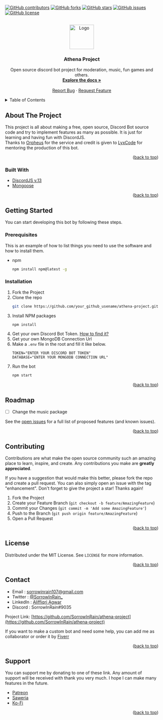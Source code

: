 <div id="top"></div>
<!--
*** Thanks for checking out the Best-README-Template. If you have a suggestion
*** that would make this better, please fork the repo and create a pull request
*** or simply open an issue with the tag "enhancement".
*** Don't forget to give the project a star!
*** Thanks again! Now go create something AMAZING! :D
-->



<!-- PROJECT SHIELDS -->
<!--
*** I'm using markdown "reference style" links for readability.
*** Reference links are enclosed in brackets [ ] instead of parentheses ( ).
*** See the bottom of this document for the declaration of the reference variables
*** for contributors-url, forks-url, etc. This is an optional, concise syntax you may use.
*** https://www.markdownguide.org/basic-syntax/#reference-style-links
-->
[![GitHub contributors](https://img.shields.io/github/contributors/SorrowInRain/athena-project?color=blue&style=for-the-badge)](https://github.com/SorrowInRain/athena-project/network)
[![GitHub forks](https://img.shields.io/github/forks/SorrowInRain/athena-project?color=purple&style=for-the-badge)](https://github.com/SorrowInRain/athena-project/network)
[![GitHub stars](https://img.shields.io/github/stars/SorrowInRain/athena-project?color=yellow&style=for-the-badge)](https://github.com/SorrowInRain/athena-project/stargazers)
[![GitHub issues](https://img.shields.io/github/issues/SorrowInRain/athena-project?color=orange&style=for-the-badge)](https://github.com/SorrowInRain/athena-project/issues)
[![GitHub license](https://img.shields.io/github/license/SorrowInRain/athena-project?style=for-the-badge)](https://github.com/SorrowInRain/athena-project)



<!-- PROJECT LOGO -->
<br />
<div align="center">
  <a href="https://github.com/SorrowInRain/athena-project">
    <img src="https://cdn.discordapp.com/attachments/952885251905044490/967200128924524585/minerva-normal.jpg" alt="Logo" width="80" height="80">
  </a>

<h3 align="center">Athena Project</h3>

  <p align="center">
    Open source discord bot project for moderation, music, fun games and others.
    <br />
    <a href="https://github.com/SorrowInRain/athena-project/wiki"><strong>Explore the docs »</strong></a>
    <br />
    <br />
    <a href="https://github.com/github_username/repo_name/issues">Report Bug</a>
    ·
    <a href="https://github.com/github_username/repo_name/issues">Request Feature</a>
  </p>
</div>



<!-- TABLE OF CONTENTS -->
<details>
  <summary>Table of Contents</summary>
  <ol>
    <li>
      <a href="#about-the-project">About The Project</a>
      <ul>
        <li><a href="#builtwith">Built With</a></li>
      </ul>
    </li>
    <li>
      <a href="#getting-started">Getting Started</a>
      <ul>
        <li><a href="#prerequisites">Prerequisites</a></li>
        <li><a href="#installation">Installation</a></li>
      </ul>
    </li>
    <li><a href="#roadmap">Roadmap</a></li>
    <li><a href="#contributing">Contributing</a></li>
    <li><a href="#license">License</a></li>
    <li><a href="#contact">Contact</a></li>
    <li><a href="#support">Support</a></li>
  </ol>
</details>



<!-- ABOUT THE PROJECT -->
## About The Project

This project is all about making a free, open source, Discord Bot source code and try to implement features as many as possible.
It is just for learning and having fun with DiscordJS.
<br />
Thanks to [Orpheus](https://orpheus.anjir.pro/) for the service and credit is given to [LyxCode](https://github.com/lyxnet) for mentoring the production of this bot.

<p align="right">(<a href="#top">back to top</a>)</p>



### Built With

* [DiscordJS v.13](https://discord.js.org/#/)
* [Mongoose](https://mongoosejs.com/)

<p align="right">(<a href="#top">back to top</a>)</p>



<!-- GETTING STARTED -->
## Getting Started

You can start developing this bot by following these steps.

### Prerequisites

This is an example of how to list things you need to use the software and how to install them.
* npm
  ```sh
  npm install npm@latest -g
  ```

### Installation

1. Fork the Project
2. Clone the repo
   ```sh
   git clone https://github.com/your_github_usename/athena-project.git
   ```
3. Install NPM packages
   ```sh
   npm install
   ```
4. Get your own Discord Bot Token. [How to find it?](https://www.writebots.com/discord-bot-token/)
5. Get your own MongoDB Connection Url
6. Make a `.env` file in the root and fill it like below.
   ```env
   TOKEN="ENTER YOUR DISCORD BOT TOKEN"
   DATABASE="ENTER YOUR MONGODB CONNECTION URL"
   ```
7. Run the bot
   ```sh
   npm start
   ```

<p align="right">(<a href="#top">back to top</a>)</p>


<!-- ROADMAP -->
## Roadmap

- [ ] Change the music package
<!-- - [ ] Feature 2
- [ ] Feature 3
    - [ ] Nested Feature -->

See the [open issues](https://github.com/github_username/repo_name/issues) for a full list of proposed features (and known issues).

<p align="right">(<a href="#top">back to top</a>)</p>



<!-- CONTRIBUTING -->
## Contributing

Contributions are what make the open source community such an amazing place to learn, inspire, and create. Any contributions you make are **greatly appreciated**.

If you have a suggestion that would make this better, please fork the repo and create a pull request. You can also simply open an issue with the tag "enhancement".
Don't forget to give the project a star! Thanks again!

1. Fork the Project
2. Create your Feature Branch (`git checkout -b feature/AmazingFeature`)
3. Commit your Changes (`git commit -m 'Add some AmazingFeature'`)
4. Push to the Branch (`git push origin feature/AmazingFeature`)
5. Open a Pull Request

<p align="right">(<a href="#top">back to top</a>)</p>



<!-- LICENSE -->
## License

Distributed under the MIT License. See `LICENSE` for more information.

<p align="right">(<a href="#top">back to top</a>)</p>



<!-- CONTACT -->
## Contact

* Email     : sorrowinrain107@gmail.com
* Twitter   : [@SorrowInRain_](https://twitter.com/SorrowInRain_)
* LinkedIn  : [Aliffiqri Agwar](https://www.linkedin.com/in/aliffiqri-agwar/)
* Discord   : SorrowInRain#9035

Project Link: [https://github.com/SorrowInRain/athena-project](https://github.com/SorrowInRain/athena-project)

If you want to make a custom bot and need some help, you can add me as collaborator or order it by [Fiverr](https://www.fiverr.com/sorrowinrain)

<p align="right">(<a href="#top">back to top</a>)</p>



<!-- SUPPORT -->
## Support

You can support me by donating to one of these link. Any amount of support will be received with thank you very much. I hope I can make many features in the future.
* [Patreon](https://www.patreon.com/sorrowinrain)
* [Saweria](https://saweria.co/sorrowinrain)
* [Ko-Fi](https://ko-fi.com/sorrowinrain)

<p align="right">(<a href="#top">back to top</a>)</p>
